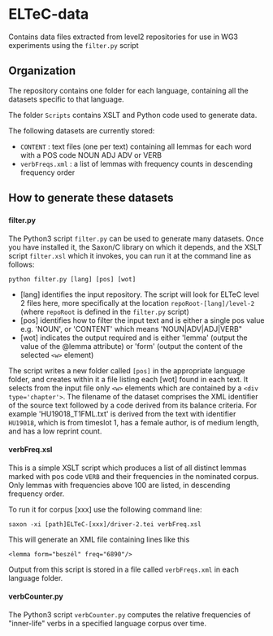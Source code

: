 # ELTeC-data
Contains data files extracted from level2 repositories for use in WG3 experiments using the `filter.py` script

## Organization
The repository contains one folder for each language, containing all the datasets specific to that language. 

The folder `Scripts` contains XSLT and Python code used to generate data.


The following datasets are currently stored: 
- `CONTENT` : text files (one per text) containing all lemmas for each word with a POS code NOUN ADJ ADV or VERB
- `verbFreqs.xml` : a list of lemmas with frequency counts in descending frequency order


## How to generate these datasets
###
#### filter.py
The Python3 script `filter.py` can be used to generate many datasets. Once you have installed it, the Saxon/C library on which it depends, and the XSLT script `filter.xsl` which it invokes, you can run it at
the command line as follows:
~~~
python filter.py [lang] [pos] [wot]
~~~
- [lang] identifies the input repository. The script will look for ELTeC level 2 files here, more specifically at the location `repoRoot-[lang]/level-2` (where `repoRoot` is defined in the `filter.py` script) 
- [pos] identifies how to filter the input text and is either a single pos value e.g. 'NOUN', or 'CONTENT' which means 'NOUN|ADV|ADJ|VERB"  
- [wot] indicates the output required and is either 'lemma' (output the value of the @lemma attribute) or 'form' (output the content of the selected `<w>` element) 

The script writes a new folder called `[pos]` in the appropriate language folder, and creates within it a file listing each [wot] found in each text. It selects from the input file only `<w>` elements which are contained by a `<div type='chapter'>`. The filename of the dataset comprises the XML identifier of the source text followed by a code derived from its balance criteria. For example 'HU19018_T1FML.txt' is derived from the text with identifier `HU19018`, which is from timeslot 1, has a female author, is of medium length, and has a low reprint count.

#### verbFreq.xsl

This is a simple XSLT script which produces a list of all distinct lemmas marked with pos code `VERB` and their frequencies in the nominated corpus. Only lemmas with frequencies above 100 are listed,  in descending frequency order. 

To run it for corpus [xxx] use the following command line:
~~~~
saxon -xi [path]ELTeC-[xxx]/driver-2.tei verbFreq.xsl
~~~~
This will generate an XML file containing lines like this
~~~
<lemma form="beszél" freq="6890"/>
~~~
Output from this script is stored in a file called `verbFreqs.xml` in each language folder. 


#### verbCounter.py

The Python3 script `verbCounter.py` computes the relative frequencies of "inner-life" verbs in a specified language corpus over time. 


